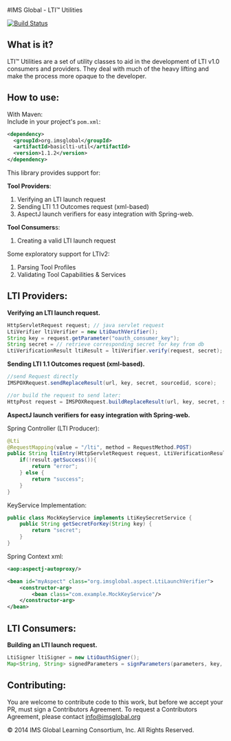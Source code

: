 #IMS Global - LTI™ Utilities

[![Build Status](https://travis-ci.org/pfgray/basiclti-util-java.svg?branch=master)](https://travis-ci.org/pfgray/basiclti-util-java)

What is it?
-----------

LTI™ Utilities are a set of utility classes to aid  in the development
of LTI v1.0 consumers and providers. They deal with much of the heavy lifting
and make the process more opaque to the developer.


How to use:
-----------

With Maven:  
Include in your project's `pom.xml`:

```xml
<dependency>
  <groupId>org.imsglobal</groupId>
  <artifactId>basiclti-util</artifactId>
  <version>1.1.2</version>
</dependency>
```

This library provides support for:

**Tool Providers**:

  1. Verifying an LTI launch request
  2. Sending LTI 1.1 Outcomes request (xml-based)
  3. AspectJ launch verifiers for easy integration with Spring-web.

**Tool Consumers**s:

  1. Creating a valid LTI launch request

Some exploratory support for LTIv2:

  1. Parsing Tool Profiles
  2. Validating Tool Capabilities & Services


LTI Providers:
----

**Verifying an LTI launch request.**

```java
HttpServletRequest request; // java servlet request
LtiVerifier ltiVerifier = new LtiOauthVerifier();
String key = request.getParameter("oauth_consumer_key");
String secret = // retrieve corresponding secret for key from db
LtiVerificationResult ltiResult = ltiVerifier.verify(request, secret);
```

**Sending LTI 1.1 Outcomes request (xml-based).**

```java
//send Request directly
IMSPOXRequest.sendReplaceResult(url, key, secret, sourcedid, score);

//or build the request to send later:
HttpPost request = IMSPOXRequest.buildReplaceResult(url, key, secret, sourcedid, score, true);
```

**AspectJ launch verifiers for easy integration with Spring-web.**

Spring Controller (LTI Producer):
```java
@Lti
@RequestMapping(value = "/lti", method = RequestMethod.POST)
public String ltiEntry(HttpServletRequest request, LtiVerificationResult result) {
    if(!result.getSuccess()){
        return "error";
    } else {
        return "success";
    }
}
```

KeyService Implementation:
```java
public class MockKeyService implements LtiKeySecretService {
    public String getSecretForKey(String key) {
        return "secret";
    }
}
```

Spring Context xml:
```xml
<aop:aspectj-autoproxy/>

<bean id="myAspect" class="org.imsglobal.aspect.LtiLaunchVerifier">
    <constructor-arg>
        <bean class="com.example.MockKeyService"/>
    </constructor-arg>
</bean>
```

LTI Consumers:
----

**Building an LTI launch request.**

```java
LtiSigner ltiSigner = new LtiOauthSigner();
Map<String, String> signedParameters = signParameters(parameters, key, secret, url, "POST");
```

Contributing:
-------------

You are welcome to contribute code to this work, but before we accept your PR, must sign a Contributors Agreement. To request a Contributors Agreement, please contact info@imsglobal.org


© 2014 IMS Global Learning Consortium, Inc. All Rights Reserved.   
